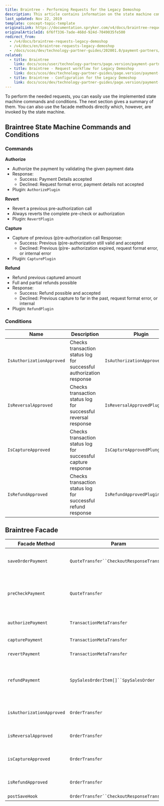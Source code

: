 ```yaml
---
title: Braintree - Performing Requests for the Legacy Demoshop
description: This article contains information on the state machine commands and conditions for the Braintree module in the Spryker Legacy Demoshop.
last_updated: Nov 22, 2019
template: concept-topic-template
originalLink: https://documentation.spryker.com/v4/docs/braintree-requests-legacy-demoshop
originalArticleId: 6f6ff336-7ade-468d-924d-7049035fe500
redirect_from:
  - /v4/docs/braintree-requests-legacy-demoshop
  - /v4/docs/en/braintree-requests-legacy-demoshop
  - /docs/scos/dev/technology-partner-guides/202001.0/payment-partners/braintree/braintree-guides-for-the-legacy-demoshop/braintree-performing-requests-for-the-legacy-demoshop.html
related:
  - title: Braintree
    link: docs/scos/user/technology-partners/page.version/payment-partners/braintree.html
  - title: Braintree - Request workflow for Legacy Demoshop
    link: docs/scos/dev/technology-partner-guides/page.version/payment-partners/braintree/braintree-guides-for-the-legacy-demoshop/braintree-workflow-for-legacy-demoshop.html
  - title: Braintree - Configuration for the Legacy Demoshop
    link: docs/scos/dev/technology-partner-guides/page.version/payment-partners/braintree/braintree-guides-for-the-legacy-demoshop/braintree-configuration-for-the-legacy-demoshop.html
---
```


To perform the needed requests, you can easily use the implemented state machine commands and conditions. The next section gives a summary of them. You can also use the facade methods directly which, however, are invoked by the state machine.

## Braintree State Machine Commands and Conditions

### Commands

<b>Authorize</b>

* Authorize the payment by validating the given payment data
* Response:
  - Success: Payment Details accepted
  - Declined: Request format error, payment details not accepted
* Plugin: `AuthorizePlugin`

<b>Revert</b>

* Revert a previous pre-authorization call
* Always reverts the complete pre-check or authorization
* Plugin: `RevertPlugin`

<b>Capture</b>

* Capture of previous (p)re-authorization call Response:
  - Success: Previous (p)re-authorization still valid and accepted
  - Declined: Previous (p)re- authorization expired, request format error, or internal error
* Plugin: `CapturePlugin`

<b>Refund</b>

* Refund previous captured amount
* Full and partial refunds possible
* Response:
  - Success: Refund possible and accepted
  - Declined: Previous capture to far in the past, request format error, or internal
* Plugin: `RefundPlugin`

### Conditions

| Name | Description | Plugin |
| --- | --- | --- |
| `IsAuthorizationApproved` | Checks transaction status log for successful authorization response | `IsAuthorizationApprovedPlugin` |
| `IsReversalApproved` | Checks transaction status log for successful reversal response | `IsReversalApprovedPlugin` |
| `IsCaptureApproved` | Checks transaction status log for successful capture response | `IsCaptureApprovedPlungin` |
| `IsRefundApproved` | Checks transaction status log for successful refund response | `IsRefundApprovedPlugin` |

## Braintree Facade

| Facade Method | Param | Return | Description |
| --- | --- | --- | --- |
| `saveOrderPayment` | `QuoteTransfer``CheckoutResponseTransfer` | void | Saves order payment method data according to quote and checkout response transfer data. |
| `preCheckPayment` | `QuoteTransfer` | `BraintreeTransactionResponseTransfer` | Sends pre-authorize payment request to Braintree gateway to retrieve transaction data.Checks that form data matches transaction response data. |
| `authorizePayment` | `TransactionMetaTransfer` | `BraintreeTransactionResponseTransfer` | Processes payment confirmation request to Braintree gateway. |
| `capturePayment` | `TransactionMetaTransfer` | `BraintreeTransactionResponseTransfer` | Processes capture payment request to Braintree gateway. |
| `revertPayment` | `TransactionMetaTransfer` | `BraintreeTransactionResponseTransfer` | Processes cancel payment request to Braintree gateway. |
| `refundPayment` | `SpySalesOrderItem[]``SpySalesOrder` | `BraintreeTransactionResponseTransfer` | Calculate `RefundTransfer` for given `$salesOrderItems` and `$salesOrderEntity`.Processes refund request to Braintree gateway by calculated `RefundTransfer`. |
| `isAuthorizationApproved` | `OrderTransfer` | bool | Checks if pre-authorization API request got success response from Braintree gateway. |
| `isReversalApproved` | `OrderTransfer` | bool | Checks if cancel API request got success response from Braintree gateway. |
| `isCaptureApproved` | `OrderTransfer` | bool | Checks if capture API request got success response from Braintree gateway. |
| `isRefundApproved` | `OrderTransfer` | bool | Checks if refund API request got success response from Braintree gateway. |
| `postSaveHook` | `OrderTransfer``CheckoutResponseTransfer` | `CheckoutResponseTransfer` | Execute post-save hook. |
